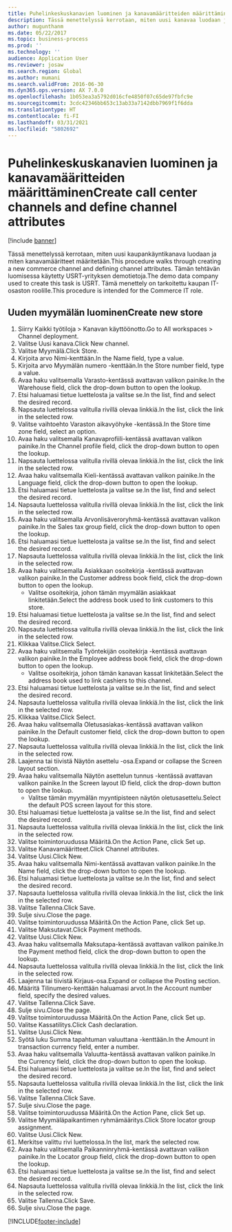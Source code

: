 ```yaml
---
title: Puhelinkeskuskanavien luominen ja kanavamääritteiden määrittäminen
description: Tässä menettelyssä kerrotaan, miten uusi kanavaa luodaan ja miten kanavamääritteet määritetään.
author: mugunthanm
ms.date: 05/22/2017
ms.topic: business-process
ms.prod: ''
ms.technology: ''
audience: Application User
ms.reviewer: josaw
ms.search.region: Global
ms.author: mumani
ms.search.validFrom: 2016-06-30
ms.dyn365.ops.version: AX 7.0.0
ms.openlocfilehash: 1b053ea3a5792d016cfe4850f07c65de97fbfc9e
ms.sourcegitcommit: 3cdc42346bb653c13ab33a7142dbb7969f1f6dda
ms.translationtype: HT
ms.contentlocale: fi-FI
ms.lasthandoff: 03/31/2021
ms.locfileid: "5802692"
---
```

# <a name="create-call-center-channels-and-define-channel-attributes"></a><span data-ttu-id="5aa90-103">Puhelinkeskuskanavien luominen ja kanavamääritteiden määrittäminen</span><span class="sxs-lookup"><span data-stu-id="5aa90-103">Create call center channels and define channel attributes</span></span>

[!include [banner](../includes/banner.md)]

<span data-ttu-id="5aa90-104">Tässä menettelyssä kerrotaan, miten uusi kaupankäyntikanava luodaan ja miten kanavamääritteet määritetään.</span><span class="sxs-lookup"><span data-stu-id="5aa90-104">This procedure walks through creating a new commerce channel and defining channel attributes.</span></span> <span data-ttu-id="5aa90-105">Tämän tehtävän luomisessa käytetty USRT-yrityksen demotietoja.</span><span class="sxs-lookup"><span data-stu-id="5aa90-105">The demo data company used to create this task is USRT.</span></span> <span data-ttu-id="5aa90-106">Tämä menettely on tarkoitettu kaupan IT-osaston roolille.</span><span class="sxs-lookup"><span data-stu-id="5aa90-106">This procedure is intended for the Commerce IT role.</span></span>


## <a name="create-new-store"></a><span data-ttu-id="5aa90-107">Uuden myymälän luominen</span><span class="sxs-lookup"><span data-stu-id="5aa90-107">Create new store</span></span>
1. <span data-ttu-id="5aa90-108">Siirry Kaikki työtiloja > Kanavan käyttöönotto.</span><span class="sxs-lookup"><span data-stu-id="5aa90-108">Go to All workspaces > Channel deployment.</span></span>
2. <span data-ttu-id="5aa90-109">Valitse Uusi kanava.</span><span class="sxs-lookup"><span data-stu-id="5aa90-109">Click New channel.</span></span>
3. <span data-ttu-id="5aa90-110">Valitse Myymälä.</span><span class="sxs-lookup"><span data-stu-id="5aa90-110">Click Store.</span></span>
4. <span data-ttu-id="5aa90-111">Kirjoita arvo Nimi-kenttään.</span><span class="sxs-lookup"><span data-stu-id="5aa90-111">In the Name field, type a value.</span></span>
5. <span data-ttu-id="5aa90-112">Kirjoita arvo Myymälän numero -kenttään.</span><span class="sxs-lookup"><span data-stu-id="5aa90-112">In the Store number field, type a value.</span></span>
6. <span data-ttu-id="5aa90-113">Avaa haku valitsemalla Varasto-kentässä avattavan valikon painike.</span><span class="sxs-lookup"><span data-stu-id="5aa90-113">In the Warehouse field, click the drop-down button to open the lookup.</span></span>
7. <span data-ttu-id="5aa90-114">Etsi haluamasi tietue luettelosta ja valitse se.</span><span class="sxs-lookup"><span data-stu-id="5aa90-114">In the list, find and select the desired record.</span></span>
8. <span data-ttu-id="5aa90-115">Napsauta luettelossa valitulla rivillä olevaa linkkiä.</span><span class="sxs-lookup"><span data-stu-id="5aa90-115">In the list, click the link in the selected row.</span></span>
9. <span data-ttu-id="5aa90-116">Valitse vaihtoehto Varaston aikavyöhyke -kentässä.</span><span class="sxs-lookup"><span data-stu-id="5aa90-116">In the Store time zone field, select an option.</span></span>
10. <span data-ttu-id="5aa90-117">Avaa haku valitsemalla Kanavaprofiili-kentässä avattavan valikon painike.</span><span class="sxs-lookup"><span data-stu-id="5aa90-117">In the Channel profile field, click the drop-down button to open the lookup.</span></span>
11. <span data-ttu-id="5aa90-118">Napsauta luettelossa valitulla rivillä olevaa linkkiä.</span><span class="sxs-lookup"><span data-stu-id="5aa90-118">In the list, click the link in the selected row.</span></span>
12. <span data-ttu-id="5aa90-119">Avaa haku valitsemalla Kieli-kentässä avattavan valikon painike.</span><span class="sxs-lookup"><span data-stu-id="5aa90-119">In the Language field, click the drop-down button to open the lookup.</span></span>
13. <span data-ttu-id="5aa90-120">Etsi haluamasi tietue luettelosta ja valitse se.</span><span class="sxs-lookup"><span data-stu-id="5aa90-120">In the list, find and select the desired record.</span></span>
14. <span data-ttu-id="5aa90-121">Napsauta luettelossa valitulla rivillä olevaa linkkiä.</span><span class="sxs-lookup"><span data-stu-id="5aa90-121">In the list, click the link in the selected row.</span></span>
15. <span data-ttu-id="5aa90-122">Avaa haku valitsemalla Arvonlisäveroryhmä-kentässä avattavan valikon painike.</span><span class="sxs-lookup"><span data-stu-id="5aa90-122">In the Sales tax group field, click the drop-down button to open the lookup.</span></span>
16. <span data-ttu-id="5aa90-123">Etsi haluamasi tietue luettelosta ja valitse se.</span><span class="sxs-lookup"><span data-stu-id="5aa90-123">In the list, find and select the desired record.</span></span>
17. <span data-ttu-id="5aa90-124">Napsauta luettelossa valitulla rivillä olevaa linkkiä.</span><span class="sxs-lookup"><span data-stu-id="5aa90-124">In the list, click the link in the selected row.</span></span>
18. <span data-ttu-id="5aa90-125">Avaa haku valitsemalla Asiakkaan osoitekirja -kentässä avattavan valikon painike.</span><span class="sxs-lookup"><span data-stu-id="5aa90-125">In the Customer address book field, click the drop-down button to open the lookup.</span></span>
    * <span data-ttu-id="5aa90-126">Valitse osoitekirja, johon tämän myymälän asiakkaat linkitetään.</span><span class="sxs-lookup"><span data-stu-id="5aa90-126">Select the address book used to link customers to this store.</span></span>  
19. <span data-ttu-id="5aa90-127">Etsi haluamasi tietue luettelosta ja valitse se.</span><span class="sxs-lookup"><span data-stu-id="5aa90-127">In the list, find and select the desired record.</span></span>
20. <span data-ttu-id="5aa90-128">Napsauta luettelossa valitulla rivillä olevaa linkkiä.</span><span class="sxs-lookup"><span data-stu-id="5aa90-128">In the list, click the link in the selected row.</span></span>
21. <span data-ttu-id="5aa90-129">Klikkaa Valitse.</span><span class="sxs-lookup"><span data-stu-id="5aa90-129">Click Select.</span></span>
22. <span data-ttu-id="5aa90-130">Avaa haku valitsemalla Työntekijän osoitekirja -kentässä avattavan valikon painike.</span><span class="sxs-lookup"><span data-stu-id="5aa90-130">In the Employee address book field, click the drop-down button to open the lookup.</span></span>
    * <span data-ttu-id="5aa90-131">Valitse osoitekirja, johon tämän kanavan kassat linkitetään.</span><span class="sxs-lookup"><span data-stu-id="5aa90-131">Select the address book used to link cashiers to this channel.</span></span>  
23. <span data-ttu-id="5aa90-132">Etsi haluamasi tietue luettelosta ja valitse se.</span><span class="sxs-lookup"><span data-stu-id="5aa90-132">In the list, find and select the desired record.</span></span>
24. <span data-ttu-id="5aa90-133">Napsauta luettelossa valitulla rivillä olevaa linkkiä.</span><span class="sxs-lookup"><span data-stu-id="5aa90-133">In the list, click the link in the selected row.</span></span>
25. <span data-ttu-id="5aa90-134">Klikkaa Valitse.</span><span class="sxs-lookup"><span data-stu-id="5aa90-134">Click Select.</span></span>
26. <span data-ttu-id="5aa90-135">Avaa haku valitsemalla Oletusasiakas-kentässä avattavan valikon painike.</span><span class="sxs-lookup"><span data-stu-id="5aa90-135">In the Default customer field, click the drop-down button to open the lookup.</span></span>
27. <span data-ttu-id="5aa90-136">Napsauta luettelossa valitulla rivillä olevaa linkkiä.</span><span class="sxs-lookup"><span data-stu-id="5aa90-136">In the list, click the link in the selected row.</span></span>
28. <span data-ttu-id="5aa90-137">Laajenna tai tiivistä Näytön asettelu -osa.</span><span class="sxs-lookup"><span data-stu-id="5aa90-137">Expand or collapse the Screen layout section.</span></span>
29. <span data-ttu-id="5aa90-138">Avaa haku valitsemalla Näytön asettelun tunnus -kentässä avattavan valikon painike.</span><span class="sxs-lookup"><span data-stu-id="5aa90-138">In the Screen layout ID field, click the drop-down button to open the lookup.</span></span>
    * <span data-ttu-id="5aa90-139">Valitse tämän myymälän myyntipisteen näytön oletusasettelu.</span><span class="sxs-lookup"><span data-stu-id="5aa90-139">Select the default POS screen layout for this store.</span></span>  
30. <span data-ttu-id="5aa90-140">Etsi haluamasi tietue luettelosta ja valitse se.</span><span class="sxs-lookup"><span data-stu-id="5aa90-140">In the list, find and select the desired record.</span></span>
31. <span data-ttu-id="5aa90-141">Napsauta luettelossa valitulla rivillä olevaa linkkiä.</span><span class="sxs-lookup"><span data-stu-id="5aa90-141">In the list, click the link in the selected row.</span></span>
32. <span data-ttu-id="5aa90-142">Valitse toimintoruudussa Määritä.</span><span class="sxs-lookup"><span data-stu-id="5aa90-142">On the Action Pane, click Set up.</span></span>
33. <span data-ttu-id="5aa90-143">Valitse Kanavamääritteet.</span><span class="sxs-lookup"><span data-stu-id="5aa90-143">Click Channel attributes.</span></span>
34. <span data-ttu-id="5aa90-144">Valitse Uusi.</span><span class="sxs-lookup"><span data-stu-id="5aa90-144">Click New.</span></span>
35. <span data-ttu-id="5aa90-145">Avaa haku valitsemalla Nimi-kentässä avattavan valikon painike.</span><span class="sxs-lookup"><span data-stu-id="5aa90-145">In the Name field, click the drop-down button to open the lookup.</span></span>
36. <span data-ttu-id="5aa90-146">Etsi haluamasi tietue luettelosta ja valitse se.</span><span class="sxs-lookup"><span data-stu-id="5aa90-146">In the list, find and select the desired record.</span></span>
37. <span data-ttu-id="5aa90-147">Napsauta luettelossa valitulla rivillä olevaa linkkiä.</span><span class="sxs-lookup"><span data-stu-id="5aa90-147">In the list, click the link in the selected row.</span></span>
38. <span data-ttu-id="5aa90-148">Valitse Tallenna.</span><span class="sxs-lookup"><span data-stu-id="5aa90-148">Click Save.</span></span>
39. <span data-ttu-id="5aa90-149">Sulje sivu.</span><span class="sxs-lookup"><span data-stu-id="5aa90-149">Close the page.</span></span>
40. <span data-ttu-id="5aa90-150">Valitse toimintoruudussa Määritä.</span><span class="sxs-lookup"><span data-stu-id="5aa90-150">On the Action Pane, click Set up.</span></span>
41. <span data-ttu-id="5aa90-151">Valitse Maksutavat.</span><span class="sxs-lookup"><span data-stu-id="5aa90-151">Click Payment methods.</span></span>
42. <span data-ttu-id="5aa90-152">Valitse Uusi.</span><span class="sxs-lookup"><span data-stu-id="5aa90-152">Click New.</span></span>
43. <span data-ttu-id="5aa90-153">Avaa haku valitsemalla Maksutapa-kentässä avattavan valikon painike.</span><span class="sxs-lookup"><span data-stu-id="5aa90-153">In the Payment method field, click the drop-down button to open the lookup.</span></span>
44. <span data-ttu-id="5aa90-154">Napsauta luettelossa valitulla rivillä olevaa linkkiä.</span><span class="sxs-lookup"><span data-stu-id="5aa90-154">In the list, click the link in the selected row.</span></span>
45. <span data-ttu-id="5aa90-155">Laajenna tai tiivistä Kirjaus-osa.</span><span class="sxs-lookup"><span data-stu-id="5aa90-155">Expand or collapse the Posting section.</span></span>
46. <span data-ttu-id="5aa90-156">Määritä Tilinumero-kenttään haluamasi arvot.</span><span class="sxs-lookup"><span data-stu-id="5aa90-156">In the Account number field, specify the desired values.</span></span>
47. <span data-ttu-id="5aa90-157">Valitse Tallenna.</span><span class="sxs-lookup"><span data-stu-id="5aa90-157">Click Save.</span></span>
48. <span data-ttu-id="5aa90-158">Sulje sivu.</span><span class="sxs-lookup"><span data-stu-id="5aa90-158">Close the page.</span></span>
49. <span data-ttu-id="5aa90-159">Valitse toimintoruudussa Määritä.</span><span class="sxs-lookup"><span data-stu-id="5aa90-159">On the Action Pane, click Set up.</span></span>
50. <span data-ttu-id="5aa90-160">Valitse Kassatilitys.</span><span class="sxs-lookup"><span data-stu-id="5aa90-160">Click Cash declaration.</span></span>
51. <span data-ttu-id="5aa90-161">Valitse Uusi.</span><span class="sxs-lookup"><span data-stu-id="5aa90-161">Click New.</span></span>
52. <span data-ttu-id="5aa90-162">Syötä luku Summa tapahtuman valuuttana -kenttään.</span><span class="sxs-lookup"><span data-stu-id="5aa90-162">In the Amount in transaction currency field, enter a number.</span></span>
53. <span data-ttu-id="5aa90-163">Avaa haku valitsemalla Valuutta-kentässä avattavan valikon painike.</span><span class="sxs-lookup"><span data-stu-id="5aa90-163">In the Currency field, click the drop-down button to open the lookup.</span></span>
54. <span data-ttu-id="5aa90-164">Etsi haluamasi tietue luettelosta ja valitse se.</span><span class="sxs-lookup"><span data-stu-id="5aa90-164">In the list, find and select the desired record.</span></span>
55. <span data-ttu-id="5aa90-165">Napsauta luettelossa valitulla rivillä olevaa linkkiä.</span><span class="sxs-lookup"><span data-stu-id="5aa90-165">In the list, click the link in the selected row.</span></span>
56. <span data-ttu-id="5aa90-166">Valitse Tallenna.</span><span class="sxs-lookup"><span data-stu-id="5aa90-166">Click Save.</span></span>
57. <span data-ttu-id="5aa90-167">Sulje sivu.</span><span class="sxs-lookup"><span data-stu-id="5aa90-167">Close the page.</span></span>
58. <span data-ttu-id="5aa90-168">Valitse toimintoruudussa Määritä.</span><span class="sxs-lookup"><span data-stu-id="5aa90-168">On the Action Pane, click Set up.</span></span>
59. <span data-ttu-id="5aa90-169">Valitse Myymäläpaikantimen ryhmämääritys.</span><span class="sxs-lookup"><span data-stu-id="5aa90-169">Click Store locator group assignment.</span></span>
60. <span data-ttu-id="5aa90-170">Valitse Uusi.</span><span class="sxs-lookup"><span data-stu-id="5aa90-170">Click New.</span></span>
61. <span data-ttu-id="5aa90-171">Merkitse valittu rivi luettelossa.</span><span class="sxs-lookup"><span data-stu-id="5aa90-171">In the list, mark the selected row.</span></span>
62. <span data-ttu-id="5aa90-172">Avaa haku valitsemalla Paikanninryhmä-kentässä avattavan valikon painike.</span><span class="sxs-lookup"><span data-stu-id="5aa90-172">In the Locator group field, click the drop-down button to open the lookup.</span></span>
63. <span data-ttu-id="5aa90-173">Etsi haluamasi tietue luettelosta ja valitse se.</span><span class="sxs-lookup"><span data-stu-id="5aa90-173">In the list, find and select the desired record.</span></span>
64. <span data-ttu-id="5aa90-174">Napsauta luettelossa valitulla rivillä olevaa linkkiä.</span><span class="sxs-lookup"><span data-stu-id="5aa90-174">In the list, click the link in the selected row.</span></span>
65. <span data-ttu-id="5aa90-175">Valitse Tallenna.</span><span class="sxs-lookup"><span data-stu-id="5aa90-175">Click Save.</span></span>
66. <span data-ttu-id="5aa90-176">Sulje sivu.</span><span class="sxs-lookup"><span data-stu-id="5aa90-176">Close the page.</span></span>



[!INCLUDE[footer-include](../../includes/footer-banner.md)]